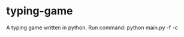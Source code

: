 # typing-game
A typing game written in python. 
Run command:
python main.py -f <wordfile> -c <wordcount>

